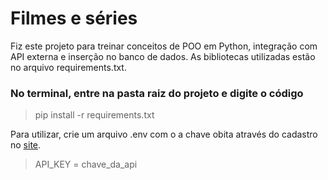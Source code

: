 # Filmes e séries

Fiz este projeto para treinar conceitos de POO em Python, integração com API externa e inserção no banco de dados. As bibliotecas utilizadas estão no arquivo requirements.txt.

### No terminal, entre na pasta raiz do projeto e digite o código

> pip install -r requirements.txt

Para utilizar, crie um arquivo .env com o a chave obita através do cadastro no [site](https://www.themoviedb.org/?language=pt-BR).

> API_KEY = chave_da_api

 